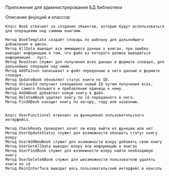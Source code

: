 Приложение для администрирования БД библиотеки

Описание фнукций и классов:

    Класс Book отвечает за создание объектов, которые будут использоваться для операциями над самими книгами.

    Метод BookTemplate создаёт словарь по шаблону для дальнейшего добавления в джсон.
    Метод AllData выводит все имеющиеся данные о книгах, при ошибке выводит информацию о том, что файл из которого должна выводиться информаиция - пуст.
    Метод ReadJson служит для получения всех данных в формате словаря, для дальнейших операция над ними.
    Метод AddToJson записывает в файл переданные в него данные в формате словаря.
    Метод UpdateBook обновляет статус книги по ID.
    Метод UniqueId получает совершенно новый ID путем получения всех, выбора самого большого и прибавление единицы к нему.
    Метод AddABook добавляет новую книгу в файл.
    Метод DeleteABook удаляет книгу по id переданного в него.
    Метод FindABook находит книгу по автору, году или названию.
    

    Класс UserFunctional отвечает за функционал пользовательского интерфейса.

    Метод CheckReady проверяет хочет ли юзер выйти из функции или нет
    Метод UserUpdateStatus служит для возможности обновить статус книгу юзеру
    Метод UserAddNewBook служит для возможности юзеру добавить свою книгу
    Метод UserGetAllData выводит юзеру всю информацию о книгах
    Метод UserFindBook служит для возможности юзеру найти необходимую книгу
    Метод UserDeleteABook служит для ывозможности пользователю удалять книги по id
    Метод MainInterface выводит весь пользовательский интерфейс в консоль

